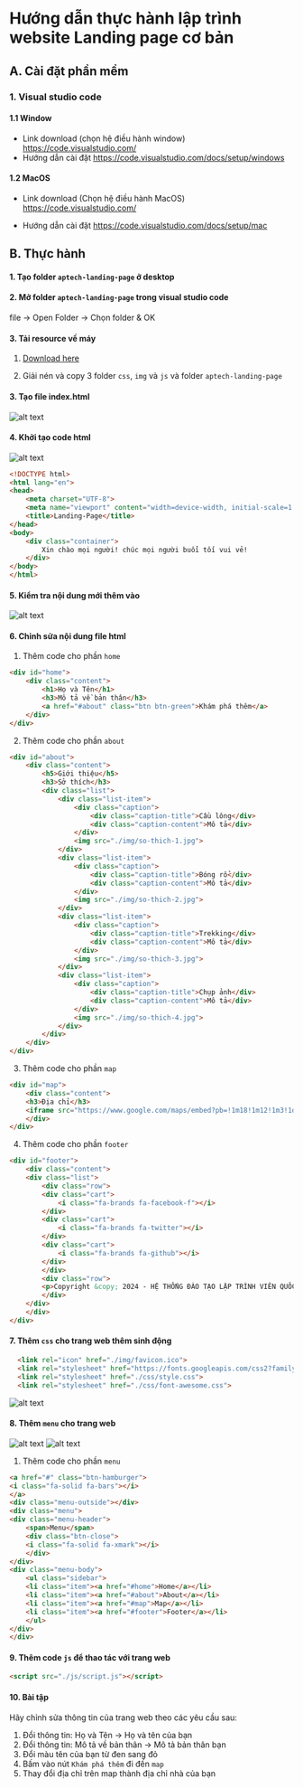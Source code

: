 # Hướng dẫn thực hành lập trình website Landing page cơ bản

## A. Cài đặt phần mềm
### 1. Visual studio code
#### 1.1 Window
- Link download (chọn hệ điều hành window)
https://code.visualstudio.com/
-  Hướng dẫn cài đặt
https://code.visualstudio.com/docs/setup/windows

#### 1.2 MacOS
- Link download (Chọn hệ điều hành MacOS)
https://code.visualstudio.com/

- Hướng dẫn cài đặt
https://code.visualstudio.com/docs/setup/mac


## B. Thực hành

#### 1. Tạo folder `aptech-landing-page` ở desktop

#### 2. Mở folder `aptech-landing-page` trong visual studio code
file -> Open Folder -> Chọn folder & OK

#### 3. Tải resource về máy 
1. [Download here](https://drive.google.com/drive/folders/1UqasgPZM6hCGg4XVgyNcNKf-DrH7gxiG?usp=drive_link ) 

2. Giải nén và copy 3 folder `css`, `img` và `js` và folder `aptech-landing-page`

#### 3. Tạo file index.html
![alt text](./docs/image-1.png)

#### 4. Khởi tạo code html
![alt text](./docs/image-2.png)

```html
<!DOCTYPE html>
<html lang="en">
<head>
    <meta charset="UTF-8">
    <meta name="viewport" content="width=device-width, initial-scale=1.0">
    <title>Landing-Page</title>
</head>
<body>
    <div class="container">
        Xin chào mọi người! chúc mọi người buổi tối vui vẻ!
    </div>
</body>
</html>
```

#### 5. Kiểm tra nội dung mới thêm vào
![alt text](./docs/image-3.png)

#### 6. Chỉnh sửa nội dung file html
1. Thêm code cho phần `home`
```html
<div id="home">
    <div class="content">
        <h1>Họ và Tên</h1>
        <h3>Mô tả về bản thân</h3>
        <a href="#about" class="btn btn-green">Khám phá thêm</a>
    </div>
</div>
```

2. Thêm code cho phần `about`
```html
<div id="about">
    <div class="content">
        <h5>Giới thiệu</h5>
        <h3>Sở thích</h3>
        <div class="list">
            <div class="list-item">
                <div class="caption">
                    <div class="caption-title">Cầu lông</div>
                    <div class="caption-content">Mô tả</div>
                </div>
                <img src="./img/so-thich-1.jpg">
            </div>
            <div class="list-item">
                <div class="caption">
                    <div class="caption-title">Bóng rổ</div>
                    <div class="caption-content">Mô tả</div>
                </div>
                <img src="./img/so-thich-2.jpg">
            </div>
            <div class="list-item">
                <div class="caption">
                    <div class="caption-title">Trekking</div>
                    <div class="caption-content">Mô tả</div>
                </div>
                <img src="./img/so-thich-3.jpg">
            </div>
            <div class="list-item">
                <div class="caption">
                    <div class="caption-title">Chụp ảnh</div>
                    <div class="caption-content">Mô tả</div>
                </div>
                <img src="./img/so-thich-4.jpg">
            </div>
        </div>
    </div>
</div>
```
3. Thêm code cho phần `map`
```html
<div id="map">
    <div class="content">
    <h3>Địa chỉ</h3>
    <iframe src="https://www.google.com/maps/embed?pb=!1m18!1m12!1m3!1d3919.060333257187!2d106.71161431098558!3d10.806691158589564!2m3!1f0!2f0!3f0!3m2!1i1024!2i768!4f13.1!3m3!1m2!1s0x317529ed00409f09%3A0x11f7708a5c77d777!2zQXB0ZWNoIENvbXB1dGVyIEVkdWNhdGlvbiAtIEjhu4cgVGjhu5FuZyDEkMOgbyB04bqhbyBM4bqtcCBUcsOsbmggVmnDqm4gUXXhu5FjIHThur8gQXB0ZWNo!5e0!3m2!1sen!2s!4v1729571181897!5m2!1sen!2s" width="100%" height="100%" style="border:0;" allowfullscreen="" loading="lazy" referrerpolicy="no-referrer-when-downgrade"></iframe>
    </div>
</div>
```

4. Thêm code cho phần `footer`
```html
<div id="footer">
    <div class="content">
    <div class="list">
        <div class="row">
        <div class="cart">
            <i class="fa-brands fa-facebook-f"></i>
        </div>
        <div class="cart">
            <i class="fa-brands fa-twitter"></i>
        </div>
        <div class="cart">
            <i class="fa-brands fa-github"></i>
        </div>
        </div>
        <div class="row">
        <p>Copyright &copy; 2024 - HỆ THỐNG ĐÀO TẠO LẬP TRÌNH VIÊN QUỐC TẾ APTECH</p>
        </div>
    </div>
    </div>
</div>
```

#### 7. Thêm `css` cho trang web thêm sinh động
```html
  <link rel="icon" href="./img/favicon.ico">
  <link rel="stylesheet" href="https://fonts.googleapis.com/css2?family=Source+Sans+Pro:ital,wght@0,300;0,400;0,700;1,300;1,400;1,700&display=swap">
  <link rel="stylesheet" href="./css/style.css">
  <link rel="stylesheet" href="./css/font-awesome.css">
```

![alt text](./docs/image.png)

#### 8. Thêm `menu` cho trang web
![alt text](./docs/image-5.png)
![alt text](./docs/image-4.png)

1. Thêm code cho phần `menu`
```html
<a href="#" class="btn-hamburger">
<i class="fa-solid fa-bars"></i>
</a>
<div class="menu-outside"></div>
<div class="menu">
<div class="menu-header">
    <span>Menu</span>
    <div class="btn-close">
    <i class="fa-solid fa-xmark"></i>
    </div>
</div>
<div class="menu-body">
    <ul class="sidebar">
    <li class="item"><a href="#home">Home</a></li>
    <li class="item"><a href="#about">About</a></li>
    <li class="item"><a href="#map">Map</a></li>
    <li class="item"><a href="#footer">Footer</a></li>
    </ul>
</div>
</div>
```

#### 9. Thêm code `js` để thao tác với trang web
```html
<script src="./js/script.js"></script>
```

#### 10. Bài tập
Hãy chỉnh sửa thông tin của trang web theo các yêu cầu sau:
1. Đổi thông tin: Họ và Tên -> Họ và tên của bạn
2. Đổi thông tin: Mô tả về bản thân -> Mô tả bản thân bạn
3. Đổi màu tên của bạn từ đen sang đỏ
4. Bấm vào nút `Khám phá thêm` đi đến `map`
5. Thay đổi địa chỉ trên map thành địa chỉ nhà của bạn

